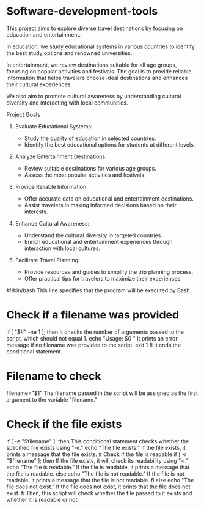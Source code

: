 # Software-development-tools
This project aims to explore diverse travel destinations by focusing on education and entertainment.

In education, we study educational systems in various countries to identify the best study options and renowned universities.

In entertainment, we review destinations suitable for all age groups, focusing on popular activities and festivals. The goal is to provide reliable information that helps travelers choose ideal destinations and enhances their cultural experiences.

We also aim to promote cultural awareness by understanding cultural diversity and interacting with local communities.

Project Goals

1. Evaluate Educational Systems:
   - Study the quality of education in selected countries.
   - Identify the best educational options for students at different levels.

2. Analyze Entertainment Destinations:
   - Review suitable destinations for various age groups.
   - Assess the most popular activities and festivals.

3. Provide Reliable Information:
   - Offer accurate data on educational and entertainment destinations.
   - Assist travelers in making informed decisions based on their interests.

4. Enhance Cultural Awareness:
   - Understand the cultural diversity in targeted countries.
   - Enrich educational and entertainment experiences through interaction with local cultures.

5. Facilitate Travel Planning:
   - Provide resources and guides to simplify the trip planning process.
   - Offer practical tips for travelers to maximize their experiences.

#!/bin/bash
This line specifies that the program will be executed by Bash.
# Check if a filename was provided
if [ "$#" -ne 1 ]; then
It checks the number of arguments passed to the script, which should not equal 1.
    echo "Usage: $0 <filename>"
It prints an error message if no filename was provided to the script.
    exit 1
fi
It ends the conditional statement.
# Filename to check
filename="$1"
The filename passed in the script will be assigned as the first argument to the variable "filename."
# Check if the file exists
if [ -e "$filename" ]; then
This conditional statement checks whether the specified file exists using "-e."
   echo "The file exists."
If the file exists, it prints a message that the file exists.
    # Check if the file is readable
    if [ -r "$filename" ]; then
If the file exists, it will check its readability using "-r."
        echo "The file is readable."
If the file is readable, it prints a message that the file is readable.
    else
        echo "The file is not readable."
If the file is not readable, it prints a message that the file is not readable.
    fi
else
    echo "The file does not exist."
If the file does not exist, it prints that the file does not exist.
fi
Then, this script will check whether the file passed to it exists and whether it is readable or not.
